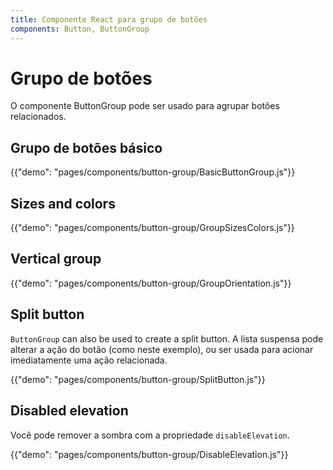 ```yaml
---
title: Componente React para grupo de botões
components: Button, ButtonGroup
---
```


# Grupo de botões

<p class="description">O componente ButtonGroup pode ser usado para agrupar botões relacionados.</p>

## Grupo de botões básico

{{"demo": "pages/components/button-group/BasicButtonGroup.js"}}

## Sizes and colors

{{"demo": "pages/components/button-group/GroupSizesColors.js"}}

## Vertical group

{{"demo": "pages/components/button-group/GroupOrientation.js"}}

## Split button

`ButtonGroup` can also be used to create a split button. A lista suspensa pode alterar a ação do botão (como neste exemplo), ou ser usada para acionar imediatamente uma ação relacionada.

{{"demo": "pages/components/button-group/SplitButton.js"}}

## Disabled elevation

Você pode remover a sombra com a propriedade `disableElevation`.

{{"demo": "pages/components/button-group/DisableElevation.js"}}
